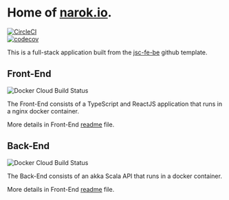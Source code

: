 # Home of [narok.io](https://narok.io).

[![CircleCI](https://circleci.com/gh/jscoobyced/narok.io.svg?style=svg)](https://circleci.com/gh/jscoobyced/narok.io)  
[![codecov](https://codecov.io/gh/jscoobyced/narok.io/branch/master/graph/badge.svg)](https://codecov.io/gh/jscoobyced/narok.io)

This is a full-stack application built from the [jsc-fe-be](https://github.com/jscoobyced/jsc-fe-be) github template.

## Front-End

![Docker Cloud Build Status](https://img.shields.io/docker/cloud/build/jscdroiddev/narokio-fe)

The Front-End consists of a TypeScript and ReactJS application that runs in a nginx docker container.

More details in Front-End [readme](./fe/README.md) file.

## Back-End

![Docker Cloud Build Status](https://img.shields.io/docker/cloud/build/jscdroiddev/narokio-be)

The Back-End consists of an akka Scala API that runs in a docker container.

More details in Front-End [readme](./be/README.md) file.
